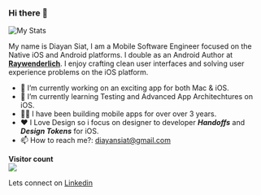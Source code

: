 ### Hi there 👋

![My Stats](https://github-readme-stats.vercel.app/api?username=diayan&show_icons=true&theme=dark)

My name is Diayan Siat, I am a Mobile Software Engineer focused on the Native iOS and Android platforms. I double as an Android Author at [**Raywenderlich**](https://twitter.com/rwenderlich). I enjoy crafting clean user interfaces and solving user experience problems on the iOS platform.

- 🔭 I’m currently working on an exciting app for both Mac & iOS. 
- 🌱 I’m currently learning Testing and Advanced App Architechtures on iOS. 
- 👴🏿 I have been building mobile apps for over over 3 years. 
- ❤️ I Love Design so i focus on designer to developer ***Handoffs*** and ***Design Tokens*** for iOS.
- 📫 How to reach me?:  diayansiat@gmail.com

<p align="left"> 
  <b>Visitor count</b><br>
  <img src="https://profile-counter.glitch.me/diayan/count.svg" />
</p>

Lets connect on [Linkedin](https://www.linkedin.com/in/diayan-siat/)
